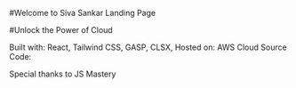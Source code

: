 #Welcome to Siva Sankar Landing Page

#Unlock the Power of Cloud

Built with: React, Tailwind CSS, GASP, CLSX, 
Hosted on: AWS Cloud
Source Code: 

Special thanks to JS Mastery